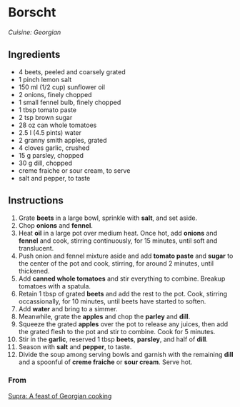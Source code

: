 # Borscht

_Cuisine:  Georgian_

## Ingredients

- 4 beets, peeled and coarsely grated
- 1 pinch lemon salt
- 150 ml (1/2 cup) sunflower oil
- 2 onions, finely chopped
- 1 small fennel bulb, finely chopped
- 1 tbsp tomato paste
- 2 tsp brown sugar
- 28 oz can whole tomatoes
- 2.5 l (4.5 pints) water
- 2 granny smith apples, grated
- 4 cloves garlic, crushed
- 15 g parsley, chopped
- 30 g dill, chopped
- creme fraiche or sour cream, to serve
- salt and pepper, to taste

## Instructions

1. Grate **beets** in a large bowl, sprinkle with **salt**, and set aside.
1. Chop **onions** and **fennel**.
1. Heat **oil** in a large pot over medium heat.  Once hot, add **onions** and **fennel** and cook, stirring continuously, for 15 minutes, until soft and translucent.
1. Push onion and fennel mixture aside and add **tomato paste** and **sugar** to the center of the pot and cook, stirring, for around 2 minutes, until thickened.
1. Add **canned whole tomatoes** and stir everything to combine.  Breakup tomatoes with a spatula.
1. Retain 1 tbsp of grated **beets** and add the rest to the pot.  Cook, stirring occassionally, for 10 minutes, until beets have started to soften.
1. Add **water** and bring to a simmer.
1. Meanwhile, grate the **apples** and chop the **parley** and **dill**.
1. Squeeze the grated **apples** over the pot to release any juices, then add the grated flesh to the pot and stir to combine.  Cook for 5 minutes.
1. Stir in the **garlic**, reserved 1 tbsp **beets**, **parsley**, and half of **dill**.
1. Season with **salt** and **pepper**, to taste.
1. Divide the soup among serving bowls and garnish with the remaining **dill** and a spoonful of **creme fraiche** or **sour cream**.  Serve hot.

### From

[Supra: A feast of Georgian cooking](https://www.amazon.com/Supra-Georgian-Cooking-Tiko-Tuskadze/dp/1911216163)